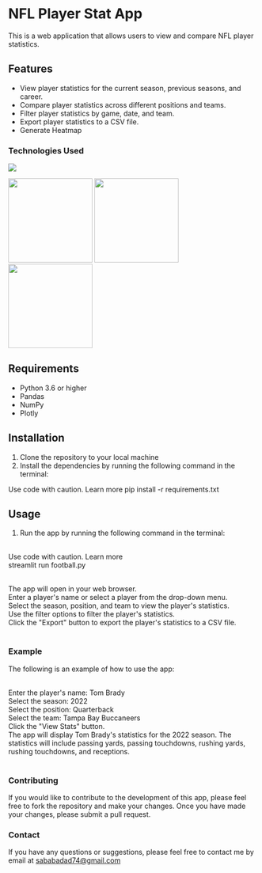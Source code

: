 # NFL Player Stat App

This is a web application that allows users to view and compare NFL player statistics.

## Features

* View player statistics for the current season, previous seasons, and career.
* Compare player statistics across different positions and teams.
* Filter player statistics by game, date, and team.
* Export player statistics to a CSV file.
* Generate Heatmap
### Technologies Used  
![](https://forthebadge.com/images/badges/made-with-python.svg) 

<img target="_blank" src="https://raw.githubusercontent.com/scikit-learn/scikit-learn/main/doc/logos/scikit-learn-logo.png" width=170>
<img target="_blank" src="https://github.com/ditikrushna/End-to-End-Diabetes-Prediction-Application-Using-Machine-Learning/blob/master/Resource/numpy.png" width=170>
<img target="_blank" src="https://github.com/ditikrushna/End-to-End-Diabetes-Prediction-Application-Using-Machine-Learning/blob/master/Resource/pandas.jpeg" width=170>

  

## Requirements

* Python 3.6 or higher
* Pandas
* NumPy
* Plotly

## Installation

1. Clone the repository to your local machine
2. Install the dependencies by running the following command in the terminal:

Use code with caution. Learn more
pip install -r requirements.txt

## Usage

1. Run the app by running the following command in the terminal:</br></br>

Use code with caution. Learn more</br>
streamlit run football.py</br></br>

The app will open in your web browser.</br>
Enter a player's name or select a player from the drop-down menu.</br>
Select the season, position, and team to view the player's statistics.</br>
Use the filter options to filter the player's statistics.</br>
Click the "Export" button to export the player's statistics to a CSV file.</br></br>
### Example
The following is an example of how to use the app:</br></br>

Enter the player's name: Tom Brady</br>
Select the season: 2022</br>
Select the position: Quarterback</br>
Select the team: Tampa Bay Buccaneers</br>
Click the "View Stats" button.</br>
The app will display Tom Brady's statistics for the 2022 season. The statistics will include passing yards, passing touchdowns, rushing yards, rushing touchdowns, and receptions.</br></br>

### Contributing
If you would like to contribute to the development of this app, please feel free to fork the repository and make your changes. Once you have made your changes, please submit a pull request.

### Contact
If you have any questions or suggestions, please feel free to contact me by email at sababadad74@gmail.com
